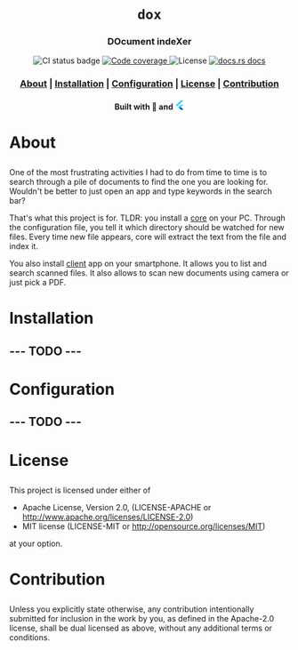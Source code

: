 <div align="center">

  <h1><code>dox</code></h1>

  <h3>
    <strong>DOcument indeXer</strong>
  </h3>

  <p>
   <img src="https://github.com/devzbysiu/dox/workflows/ci/badge.svg" alt="CI status
    badge" />
    <a href="https://codecov.io/gh/devzbysiu/dox">
      <img src="https://img.shields.io/codecov/c/github/devzbysiu/dox?style=for-the-badge&token=f2339b3de9e44be0a902458a669c1160" alt="Code coverage"/>
    </a>
    <img src="https://img.shields.io/badge/license-MIT%2FAPACHE--2.0-blue?style=for-the-badge" alt="License"/>
    <a href="https://docs.rs/dox">
      <img src="https://img.shields.io/badge/docs-latest-blue.svg?style=for-the-badge" alt="docs.rs docs" />
    </a>
  </p>

  <h3>
    <a href="#about">About</a>
    <span> | </span>
    <a href="#installation">Installation</a>
    <span> | </span>
    <a href="#configuration">Configuration</a>
    <span> | </span>
    <a href="#license">License</a>
    <span> | </span>
    <a href="#contribution">Contribution</a>
  </h3>

  <sub><h4>Built with 🦀 and <img src="./assets/flutter.png" width="17" alt="flutter icon"></h4></sub>
</div>

# <p id="about">About</p>

One of the most frustrating activities I had to do from time to time is to search through a pile
of documents to find the one you are looking for. Wouldn't be better to just open an app and type
keywords in the search bar?

That's what this project is for. TLDR: you install a [core](./core) on your PC. Through the
configuration file, you tell it which directory should be watched for new files. Every time new
file appears, core will extract the text from the file and index it.

You also install [client](./client) app on your smartphone. It allows you to list and search
scanned files. It also allows to scan new documents using camera or just pick a PDF.

# <p id="installation">Installation</p>

## --- TODO ---

# <p id="configuration">Configuration</p>

## --- TODO ---

# <p id="license">License</p>

This project is licensed under either of

- Apache License, Version 2.0, (LICENSE-APACHE or http://www.apache.org/licenses/LICENSE-2.0)
- MIT license (LICENSE-MIT or http://opensource.org/licenses/MIT)

at your option.

# <p id="contribution">Contribution</p>


Unless you explicitly state otherwise, any contribution intentionally submitted for inclusion in the work by you, as defined in the Apache-2.0 license, shall be dual licensed as above, without any additional terms or conditions.
